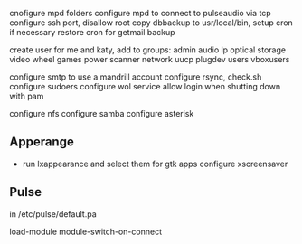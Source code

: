 cnofigure mpd folders
configure mpd to connect to pulseaudio via tcp
configure ssh port, disallow root
copy dbbackup to usr/local/bin, setup cron if necessary
restore cron for getmail backup

create user for me and katy, add to groups:
    admin audio lp optical storage video wheel games power scanner network uucp
         plugdev users vboxusers

configure smtp to use a mandrill account
configure rsync, check.sh
configure sudoers
configure wol service
allow login when shutting down with pam

configure nfs
configure samba
configure asterisk

## Apperange


* run lxappearance and select them for gtk apps
configure xscreensaver

## Pulse

in /etc/pulse/default.pa

load-module module-switch-on-connect
